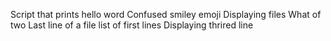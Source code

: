 Script that prints hello word
Confused smiley emoji
Displaying files
What of two
Last line of a file
list of first lines
Displaying thrired line

